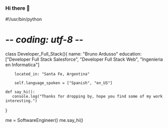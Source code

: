 ### Hi there 👋

<!--
**BrunoArdusso/BrunoArdusso** is a ✨ _special_ ✨ repository because its `README.md` (this file) appears on your GitHub profile.

Here are some ideas to get you started:

- 🔭 I’m currently working on ...
- 🌱 I’m currently learning ...
- 👯 I’m looking to collaborate on ...
- 🤔 I’m looking for help with ...
- 💬 Ask me about ...
- 📫 How to reach me: ...
- 😄 Pronouns: ...
- ⚡ Fun fact: ...
-->


#!/usr/bin/python
# -*- coding: utf-8 -*-

class Developer_Full_Stack(){
        name: "Bruno Ardusso"
        education: ["Developer Full Stack Salesforce", "Developer Full Stack Web", "Ingenieria en Informatica"]

        located_in: "Santa Fe, Argentina"

        self.language_spoken = ["Spanish", "en_US"]

    def say_hi():
       console.log("Thanks for dropping by, hope you find some of my work interesting.")
}

me = SoftwareEngineer()
me.say_hi()



